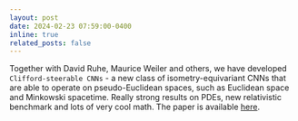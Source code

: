 ```yaml
---
layout: post
date: 2024-02-23 07:59:00-0400
inline: true
related_posts: false
---
```


Together with David Ruhe, Maurice Weiler and others, we have developed `Clifford-steerable CNNs` - a new class of isometry-equivariant CNNs that are able to operate on pseudo-Euclidean spaces, such as Euclidean space and Minkowski spacetime. Really strong results on PDEs, new relativistic benchmark and lots of very cool math. The paper is available [here](https://arxiv.org/abs/2402.14730).
